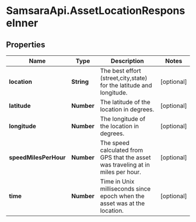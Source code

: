 # SamsaraApi.AssetLocationResponseInner

## Properties
Name | Type | Description | Notes
------------ | ------------- | ------------- | -------------
**location** | **String** | The best effort (street,city,state) for the latitude and longitude. | [optional] 
**latitude** | **Number** | The latitude of the location in degrees. | [optional] 
**longitude** | **Number** | The longitude of the location in degrees. | [optional] 
**speedMilesPerHour** | **Number** | The speed calculated from GPS that the asset was traveling at in miles per hour. | [optional] 
**time** | **Number** | Time in Unix milliseconds since epoch when the asset was at the location. | [optional] 


